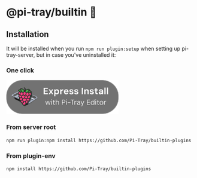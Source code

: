# @pi-tray/builtin 🧱

## Installation

It will be installed when you run `npm run plugin:setup` when setting up pi-tray-server, but in case you've uninstalled it:

### One click

<a target="_blank" rel="noreferrer noopener" href="https://pi-tray.github.io/express-redirect/?pkgname=@pi-tray/builtin">
    <img width=300 alt="One click install @pi-tray/builtin with Pi-Tray Editor" src="https://raw.githubusercontent.com/Pi-Tray/express-list/refs/heads/main/express_button.svg" />
</a>

### From server root

```bash
npm run plugin:npm install https://github.com/Pi-Tray/builtin-plugins
```

### From plugin-env

```sh
npm install https://github.com/Pi-Tray/builtin-plugins
```
